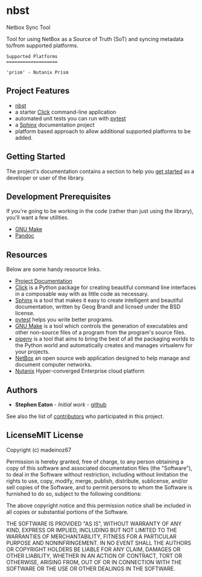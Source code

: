 # nbst

Netbox Sync Tool

Tool for using NetBox as a Source of Truth (SoT) and syncing metadata to/from supported platforms.

    Supported Platforms
    ===================

    'prism' - Nutanix Prism


## Project Features

* [nbst](http://nbst.readthedocs.io/)
* a starter [Click](http://click.pocoo.org/5/) command-line application
* automated unit tests you can run with [pytest](https://docs.pytest.org/en/latest/)
* a [Sphinx](http://www.sphinx-doc.org/en/master/) documentation project
* platform based approach to allow additional supported platforms to be added.

## Getting Started

The project's documentation contains a section to help you
[get started](https://nbst.readthedocs.io/en/latest/getting_started.html) as a developer or
user of the library.

## Development Prerequisites

If you're going to be working in the code (rather than just using the library), you'll want a few utilities.

* [GNU Make](https://www.gnu.org/software/make/)
* [Pandoc](https://pandoc.org/)

## Resources

Below are some handy resource links.

* [Project Documentation](http://nbst.readthedocs.io/)
* [Click](http://click.pocoo.org/5/) is a Python package for creating beautiful command line interfaces in a composable way with as little code as necessary.
* [Sphinx](http://www.sphinx-doc.org/en/master/) is a tool that makes it easy to create intelligent and beautiful documentation, written by Geog Brandl and licnsed under the BSD license.
* [pytest](https://docs.pytest.org/en/latest/) helps you write better programs.
* [GNU Make](https://www.gnu.org/software/make/) is a tool which controls the generation of executables and other non-source files of a program from the program's source files.
* [pipenv](https://pipenv.pypa.io/en/latest/) is a tool that aims to bring the best of all the packaging worlds to the Python world and automatically creates and manages virtualenv for your projects.
* [NetBox](https://netbox.readthedocs.io/en/stable/) an open source web application designed to help manage and document computer networks.
* [Nutanix](https://www.nutanix.com) Hyper-converged Enterprise cloud platform


## Authors

* **Stephen Eaton** - *Initial work* - [github](https://github.com/madeinoz67)

See also the list of [contributors](https://github.com/madeinoz67/nbst/contributors) who participated in this project.

## LicenseMIT License

Copyright (c) madeinoz67

Permission is hereby granted, free of charge, to any person obtaining a copy
of this software and associated documentation files (the "Software"), to deal
in the Software without restriction, including without limitation the rights
to use, copy, modify, merge, publish, distribute, sublicense, and/or sell
copies of the Software, and to permit persons to whom the Software is
furnished to do so, subject to the following conditions:

The above copyright notice and this permission notice shall be included in all
copies or substantial portions of the Software.

THE SOFTWARE IS PROVIDED "AS IS", WITHOUT WARRANTY OF ANY KIND, EXPRESS OR
IMPLIED, INCLUDING BUT NOT LIMITED TO THE WARRANTIES OF MERCHANTABILITY,
FITNESS FOR A PARTICULAR PURPOSE AND NONINFRINGEMENT. IN NO EVENT SHALL THE
AUTHORS OR COPYRIGHT HOLDERS BE LIABLE FOR ANY CLAIM, DAMAGES OR OTHER
LIABILITY, WHETHER IN AN ACTION OF CONTRACT, TORT OR OTHERWISE, ARISING FROM,
OUT OF OR IN CONNECTION WITH THE SOFTWARE OR THE USE OR OTHER DEALINGS IN THE
SOFTWARE.
